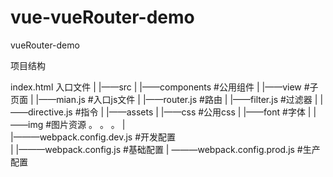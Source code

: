 # vue-vueRouter-demo
vueRouter-demo

项目结构

index.html 入口文件
|
|——src
	|
	|——components 			#公用组件
	|
	|——view 	  			#子页面
	|
	|——mian.js    			#入口js文件
	|
	|——router.js  			#路由
	|
	|——filter.js  			#过滤器
	|
	|——directive.js 		#指令
	|
	|——assets
		 |
		 |——css    			#公用css
		 |
		 |——font   			#字体
		 |
		 |——img    			#图片资源
		 。
		 。
		 。
|	 
|———webpack.config.dev.js  #开发配置 	
|
|———webpack.config.js      #基础配置
|
 ———webpack.config.prod.js #生产配置



